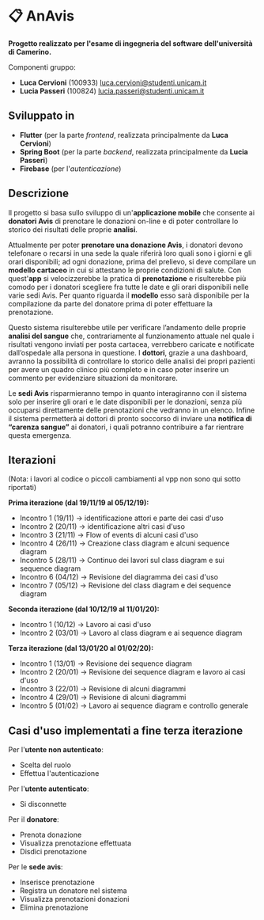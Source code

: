 # :clipboard: AnAvis 

**Progetto realizzato per l'esame di ingegneria del software dell'università di Camerino.**

Componenti gruppo:
- **Luca Cervioni** (100933)
luca.cervioni@studenti.unicam.it
- **Lucia Passeri** (100824) 
lucia.passeri@studenti.unicam.it

## Sviluppato in 
- **Flutter** (per la parte *frontend*, realizzata principalmente da **Luca Cervioni**)
- **Spring Boot** (per la parte *backend*, realizzata principalmente da **Lucia Passeri**)
- **Firebase** (per l'*autenticazione*)

## Descrizione
Il progetto si basa sullo sviluppo di un'**applicazione mobile** che consente ai **donatori Avis** di prenotare le donazioni on-line e di poter controllare lo storico dei risultati delle proprie **analisi**. 

Attualmente per poter **prenotare una donazione Avis**, i donatori devono telefonare o recarsi in una sede la quale riferirà loro quali sono i giorni e gli orari disponibili; ad ogni donazione, prima del prelievo, si deve compilare un **modello cartaceo** in cui si attestano le proprie condizioni di salute. Con quest'**app** si velocizzerebbe la pratica di **prenotazione** e risulterebbe più comodo per i donatori scegliere fra tutte le date e gli orari disponibili nelle varie sedi Avis. Per quanto riguarda il **modello** esso sarà disponibile per la compilazione da parte del donatore prima di poter effettuare la prenotazione.

Questo sistema risulterebbe utile per verificare l’andamento delle proprie **analisi del sangue** che, contrariamente al funzionamento attuale nel quale i risultati vengono inviati per posta cartacea, verrebbero caricate e notificate dall’ospedale alla persona in questione.
I **dottori**, grazie a una dashboard, avranno la possibilità di controllare lo storico delle analisi dei propri pazienti per avere un quadro clinico più completo e in caso poter inserire un commento per evidenziare situazioni da monitorare.

Le **sedi Avis** risparmieranno tempo in quanto interagiranno con il sistema solo per inserire gli orari e le date disponibili per le donazioni, senza più occuparsi direttamente delle prenotazioni che vedranno in un elenco. Infine il sistema permetterà ai dottori di pronto soccorso di inviare una **notifica di “carenza sangue”** ai donatori, i quali potranno contribuire a far rientrare questa emergenza.

## Iterazioni

(Nota: i lavori al codice o piccoli cambiamenti al vpp non sono qui sotto riportati)  

**Prima iterazione (dal 19/11/19 al 05/12/19):**
- Incontro 1 (19/11) -> identificazione attori e parte dei casi d'uso
- Incontro 2 (20/11) -> identificazione altri casi d'uso
- Incontro 3 (21/11) -> Flow of events di alcuni casi d'uso
- Incontro 4 (26/11) -> Creazione class diagram e alcuni sequence diagram
- Incontro 5 (28/11) -> Continuo dei lavori sul class diagram e sui sequence diagram
- Incontro 6 (04/12) -> Revisione del diagramma dei casi d'uso
- Incontro 7 (05/12) -> Revisione del class diagram e dei sequence diagram

**Seconda iterazione (dal 10/12/19 al 11/01/20):**
- Incontro 1 (10/12) -> Lavoro ai casi d'uso
- Incontro 2 (03/01) -> Lavoro al class diagram e ai sequence diagram

**Terza iterazione (dal 13/01/20 al 01/02/20):**
- Incontro 1 (13/01) -> Revisione dei sequence diagram
- Incontro 2 (20/01) -> Revisione dei sequence diagram e lavoro ai casi d'uso
- Incontro 3 (22/01) -> Revisione di alcuni diagrammi
- Incontro 4 (29/01) -> Revisione di alcuni diagrammi
- Incontro 5 (01/02) -> Lavoro ai sequence diagram e controllo generale

## Casi d'uso implementati a fine terza iterazione
Per l'**utente non autenticato**:
- Scelta del ruolo
- Effettua l'autenticazione

Per l'**utente autenticato**:
- Si disconnette

Per il **donatore**:
- Prenota donazione
- Visualizza prenotazione effettuata
- Disdici prenotazione

Per le **sede avis**:
- Inserisce prenotazione
- Registra un donatore nel sistema
- Visualizza prenotazioni donazioni
- Elimina prenotazione
